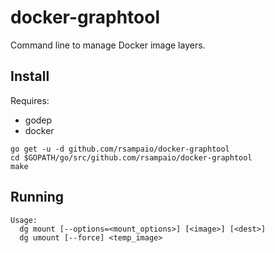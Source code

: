 # docker-graphtool

Command line to manage Docker image layers.

## Install

Requires:
 - godep
 - docker

```
go get -u -d github.com/rsampaio/docker-graphtool
cd $GOPATH/go/src/github.com/rsampaio/docker-graphtool
make
```

## Running

```
Usage:
  dg mount [--options=<mount_options>] [<image>] [<dest>]
  dg umount [--force] <temp_image>

```
